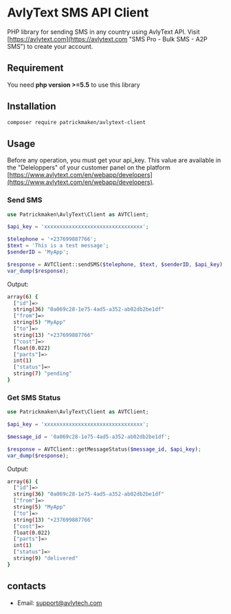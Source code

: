 # AvlyText SMS API Client

PHP library for sending SMS in any country using AvlyText API. Visit [https://avlytext.com](https://avlytext.com "SMS Pro - Bulk SMS - A2P SMS") to create your account.

## Requirement

You need **php version >=5.5** to use this library

## Installation

```bash
composer require patrickmaken/avlytext-client
```

## Usage

Before any operation, you must get your api_key. This value are available in the "Deleloppers" of your customer panel on the platform [https://www.avlytext.com/en/webapp/developers](https://www.avlytext.com/en/webapp/developers).

### Send SMS

```php
use Patrickmaken\AvlyText\Client as AVTClient;

$api_key = 'xxxxxxxxxxxxxxxxxxxxxxxxxxxxxxxx';

$telephone = '+237699887766';
$text = 'This is a test message';
$senderID = 'MyApp';

$response = AVTClient::sendSMS($telephone, $text, $senderID, $api_key);
var_dump($response);
```

Output:
```bash
array(6) {
  ["id"]=>
  string(36) "0a069c28-1e75-4ad5-a352-ab02db2be1df"
  ["from"]=>
  string(5) "MyApp"
  ["to"]=>
  string(13) "+237699887766"
  ["cost"]=>
  float(0.022)
  ["parts"]=>
  int(1)
  ["status"]=>
  string(7) "pending"
}
```

### Get SMS Status

```php
use Patrickmaken\AvlyText\Client as AVTClient;

$api_key = 'xxxxxxxxxxxxxxxxxxxxxxxxxxxxxxxx';

$message_id = '0a069c28-1e75-4ad5-a352-ab02db2be1df';

$response = AVTClient::getMessageStatus($message_id, $api_key);
var_dump($response);
```

Output:
```bash
array(6) {
  ["id"]=>
  string(36) "0a069c28-1e75-4ad5-a352-ab02db2be1df"
  ["from"]=>
  string(5) "MyApp"
  ["to"]=>
  string(13) "+237699887766"
  ["cost"]=>
  float(0.022)
  ["parts"]=>
  int(1)
  ["status"]=>
  string(9) "delivered"
}
```

## contacts
+ Email: [support@avlytech.com](mailto:support@avlytech.com)
